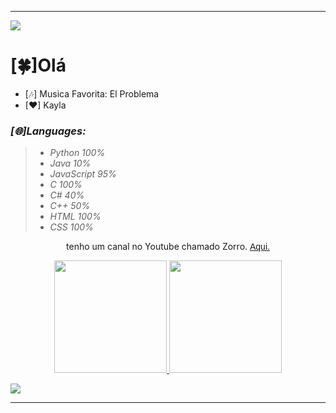 <hr />
<p>
  <img src= "https://camo.githubusercontent.com/71b837571c48af3aa60a73dbc9d5936aa359d78efbfa8a6743cbbbc16b80ef4d/68747470733a2f2f63646e2e646973636f72646170702e636f6d2f6174746163686d656e74732f3830353930323039333930363630383138362f3830353931333937323533353539303932322f74656e6f722e676966"/>
</p>

<h1>[🍀]Olá</h1>

- [🎶] Musica Favorita: El Problema
- [❤] Kayla
<h3><em>[🌐]Languages:</em></h3>
<blockquote>
  <ul>
    <li><em>Python 100%</em></li>
    <li><em>Java 10%</em></li>
    <li><em>JavaScript 95%</em></li>
    <li><em>C 100%</em></li>
    <li><em>C# 40%</em></li>
    <li><em>C++ 50%</em></li>
    <li><em>HTML 100%</em></li>
    <li><em>CSS 100%</em></li>
  </ul>
</blockquote>

<p align="center">
  tenho um canal no Youtube chamado Zorro.
  <a style="font-family: sans-serif" href="https://youtube.com/channel/UCTRSuQ_j0qwRKxI9mMioeyg">Aqui.</a>
</p>
<div align="center">
  <a href="https://github.com/Zoro-Zoro">
  <img height="180em" src="https://github-readme-stats.vercel.app/api?username=rafaballerini&show_icons=true&theme=dracula&include_all_commits=true&count_private=true"/>
  <img height="180em" src="https://github-readme-stats.vercel.app/api/top-langs/?username=rafaballerini&layout=compact&langs_count=7&theme=dracula"/>
</div>
<p>
  <img src= "https://camo.githubusercontent.com/71b837571c48af3aa60a73dbc9d5936aa359d78efbfa8a6743cbbbc16b80ef4d/68747470733a2f2f63646e2e646973636f72646170702e636f6d2f6174746163686d656e74732f3830353930323039333930363630383138362f3830353931333937323533353539303932322f74656e6f722e676966"/>
</p>
<hr />

